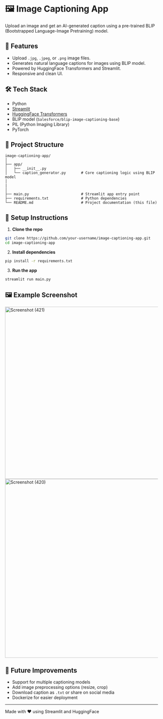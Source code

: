 
# 🖼️ Image Captioning App

Upload an image and get an AI-generated caption using a pre-trained BLIP (Bootstrapped Language-Image Pretraining) model.

## 🚀 Features

- Upload `.jpg`, `.jpeg`, or `.png` image files.
- Generates natural language captions for images using BLIP model.
- Powered by HuggingFace Transformers and Streamlit.
- Responsive and clean UI.

## 🛠️ Tech Stack

- Python
- [Streamlit](https://streamlit.io/)
- [HuggingFace Transformers](https://huggingface.co/transformers/)
- BLIP model (`Salesforce/blip-image-captioning-base`)
- PIL (Python Imaging Library)
- PyTorch

## 📂 Project Structure

```
image-captioning-app/
│
├── app/
│   ├── __init__.py
│   └── caption_generator.py       # Core captioning logic using BLIP model
│
|
│
├── main.py                        # Streamlit app entry point
├── requirements.txt               # Python dependencies
└── README.md                      # Project documentation (this file)
```

## 🧪 Setup Instructions

1. **Clone the repo**
```bash
git clone https://github.com/your-username/image-captioning-app.git
cd image-captioning-app
```


2. **Install dependencies**
```bash
pip install -r requirements.txt
```

3. **Run the app**
```bash
streamlit run main.py
```

## 🖼️ Example Screenshot

<img width="1366" height="566" alt="Screenshot (421)" src="https://github.com/user-attachments/assets/7a03c9a8-232f-4ce4-b6d8-075d29c547a3" />

<img width="1366" height="588" alt="Screenshot (420)" src="https://github.com/user-attachments/assets/4af3501d-9e03-45e1-bcb3-efba3e5debc4" />





## 🔮 Future Improvements

- Support for multiple captioning models
- Add image preprocessing options (resize, crop)
- Download caption as `.txt` or share on social media
- Dockerize for easier deployment

---

Made with ❤️ using Streamlit and HuggingFace
